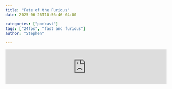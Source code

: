 ```yaml
---
title: "Fate of the Furious"
date: 2025-06-26T10:56:46-04:00

categories: ["podcast"]
tags: ["24fps", "fast and furious"]
author: "Stephen"

---
```


<iframe src="https://embed.acast.com/$/67f1bf0e506c6c628c80f97f/683492e13162cb8205010ab3?" frameBorder="0" width="100%" height="110px" allow="autoplay"></iframe>
